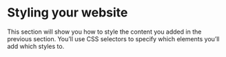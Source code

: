# Styling your website

This section will show you how to style the content you added in the previous section. You’ll use  CSS selectors to specify which elements you’ll add which styles to.

